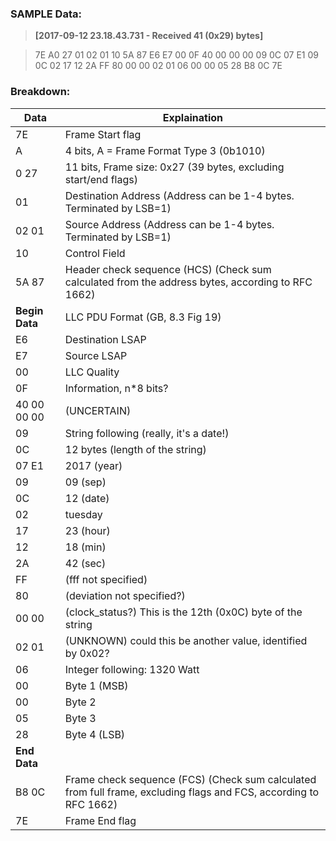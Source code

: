 
### SAMPLE Data:
> **[2017-09-12 23.18.43.731 - Received 41 (0x29) bytes]**

> 7E A0 27 01 02 01 10 5A  87 E6 E7 00 0F 40 00 00  00 09 0C 07 E1 09 0C 02
> 17 12 2A FF 80 00 00 02  01 06 00 00 05 28 B8 0C  7E


### Breakdown:
Data	|	Explaination
--------|-------------
7E 	|	Frame Start flag
A	|	4 bits, A = Frame Format Type 3 (0b1010)
0 27	|	11 bits, Frame size: 0x27 (39 bytes, excluding start/end flags)
01	|	Destination Address (Address can be 1-4 bytes. Terminated by LSB=1)
02 01	|	Source Address (Address can be 1-4 bytes. Terminated by LSB=1)
10	|	Control Field
5A 87	|	Header check sequence (HCS) (Check sum calculated from the address bytes, according to RFC 1662)
**Begin Data**|	LLC PDU Format (GB, 8.3 Fig 19)||
E6	|	Destination LSAP
E7	|	Source LSAP
00	|	LLC Quality
0F 	|	Information, n*8 bits?
40 00 00 00	|	(UNCERTAIN)
09 | String following (really, it's a date!)
0C | 12 bytes (length of the string)
07 E1	|	2017 (year)
09	|	09 (sep)
0C	|	12 (date)
02	|	tuesday 
17	|	23 (hour)
12	|	18 (min)
2A	|	42 (sec)
FF 	|	(fff not specified)
80 	|	(deviation not specified?)
00 00 |	(clock_status?) This is the 12th (0x0C) byte of the string
02 01	|	(UNKNOWN) could this be another value, identified by 0x02?
06 	|	Integer following: 1320 Watt
00 	|	Byte 1 (MSB)
00 	|	Byte 2
05 | Byte 3
28 | Byte 4 (LSB) 
**End Data**|
B8 0C	|	Frame check sequence (FCS) (Check sum calculated from full frame, excluding flags and FCS, according to RFC 1662)
7E	|	Frame End flag
